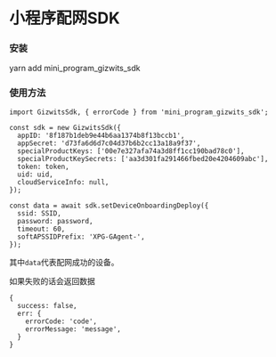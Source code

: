 # 小程序配网SDK

### 安装

yarn add mini_program_gizwits_sdk

### 使用方法

```
import GizwitsSdk, { errorCode } from 'mini_program_gizwits_sdk';

const sdk = new GizwitsSdk({
  appID: '8f187b1deb9e44b6aa1374b8f13bccb1',
  appSecret: 'd73fa6d6d7c04d37b6b2cc13a18a9f37',
  specialProductKeys: ['00e7e327afa74a3d8ff1cc190bad78c0'],
  specialProductKeySecrets: ['aa3d301fa291466fbed20e4204609abc'],
  token: token,
  uid: uid,
  cloudServiceInfo: null,
});

const data = await sdk.setDeviceOnboardingDeploy({
  ssid: SSID,
  password: password,
  timeout: 60,
  softAPSSIDPrefix: 'XPG-GAgent-',
});
```

其中`data`代表配网成功的设备。

如果失败的话会返回数据

```
{
  success: false,
  err: {
    errorCode: 'code',
    errorMessage: 'message',
  }
}
```